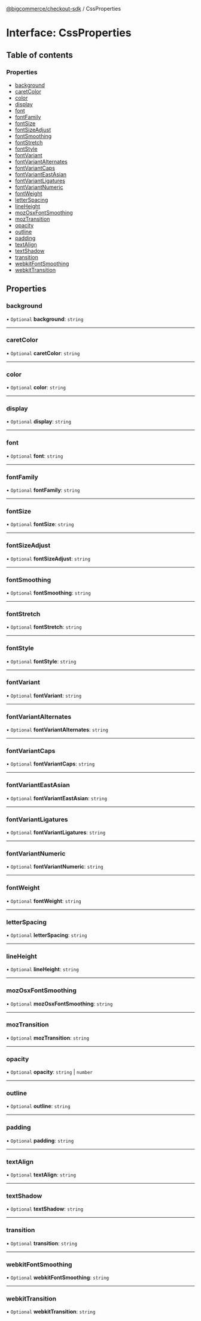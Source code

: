 [@bigcommerce/checkout-sdk](../README.md) / CssProperties

# Interface: CssProperties

## Table of contents

### Properties

- [background](CssProperties.md#background)
- [caretColor](CssProperties.md#caretcolor)
- [color](CssProperties.md#color)
- [display](CssProperties.md#display)
- [font](CssProperties.md#font)
- [fontFamily](CssProperties.md#fontfamily)
- [fontSize](CssProperties.md#fontsize)
- [fontSizeAdjust](CssProperties.md#fontsizeadjust)
- [fontSmoothing](CssProperties.md#fontsmoothing)
- [fontStretch](CssProperties.md#fontstretch)
- [fontStyle](CssProperties.md#fontstyle)
- [fontVariant](CssProperties.md#fontvariant)
- [fontVariantAlternates](CssProperties.md#fontvariantalternates)
- [fontVariantCaps](CssProperties.md#fontvariantcaps)
- [fontVariantEastAsian](CssProperties.md#fontvarianteastasian)
- [fontVariantLigatures](CssProperties.md#fontvariantligatures)
- [fontVariantNumeric](CssProperties.md#fontvariantnumeric)
- [fontWeight](CssProperties.md#fontweight)
- [letterSpacing](CssProperties.md#letterspacing)
- [lineHeight](CssProperties.md#lineheight)
- [mozOsxFontSmoothing](CssProperties.md#mozosxfontsmoothing)
- [mozTransition](CssProperties.md#moztransition)
- [opacity](CssProperties.md#opacity)
- [outline](CssProperties.md#outline)
- [padding](CssProperties.md#padding)
- [textAlign](CssProperties.md#textalign)
- [textShadow](CssProperties.md#textshadow)
- [transition](CssProperties.md#transition)
- [webkitFontSmoothing](CssProperties.md#webkitfontsmoothing)
- [webkitTransition](CssProperties.md#webkittransition)

## Properties

### background

• `Optional` **background**: `string`

___

### caretColor

• `Optional` **caretColor**: `string`

___

### color

• `Optional` **color**: `string`

___

### display

• `Optional` **display**: `string`

___

### font

• `Optional` **font**: `string`

___

### fontFamily

• `Optional` **fontFamily**: `string`

___

### fontSize

• `Optional` **fontSize**: `string`

___

### fontSizeAdjust

• `Optional` **fontSizeAdjust**: `string`

___

### fontSmoothing

• `Optional` **fontSmoothing**: `string`

___

### fontStretch

• `Optional` **fontStretch**: `string`

___

### fontStyle

• `Optional` **fontStyle**: `string`

___

### fontVariant

• `Optional` **fontVariant**: `string`

___

### fontVariantAlternates

• `Optional` **fontVariantAlternates**: `string`

___

### fontVariantCaps

• `Optional` **fontVariantCaps**: `string`

___

### fontVariantEastAsian

• `Optional` **fontVariantEastAsian**: `string`

___

### fontVariantLigatures

• `Optional` **fontVariantLigatures**: `string`

___

### fontVariantNumeric

• `Optional` **fontVariantNumeric**: `string`

___

### fontWeight

• `Optional` **fontWeight**: `string`

___

### letterSpacing

• `Optional` **letterSpacing**: `string`

___

### lineHeight

• `Optional` **lineHeight**: `string`

___

### mozOsxFontSmoothing

• `Optional` **mozOsxFontSmoothing**: `string`

___

### mozTransition

• `Optional` **mozTransition**: `string`

___

### opacity

• `Optional` **opacity**: `string` \| `number`

___

### outline

• `Optional` **outline**: `string`

___

### padding

• `Optional` **padding**: `string`

___

### textAlign

• `Optional` **textAlign**: `string`

___

### textShadow

• `Optional` **textShadow**: `string`

___

### transition

• `Optional` **transition**: `string`

___

### webkitFontSmoothing

• `Optional` **webkitFontSmoothing**: `string`

___

### webkitTransition

• `Optional` **webkitTransition**: `string`
